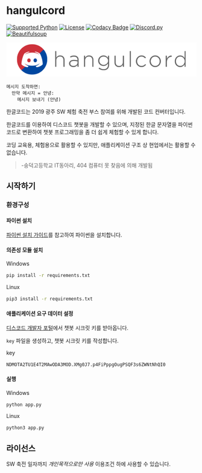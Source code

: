 hangulcord
====
[![Supported Python](https://img.shields.io/badge/python-3.5%20%7C%203.6%20%7C%203.7-blue.svg)](#)
[![License](https://img.shields.io/badge/license-limited-red.svg)](#라이선스)
[![Codacy Badge](https://api.codacy.com/project/badge/Grade/c814f3b50d4548eebcd52d6062d39d1a)](https://www.codacy.com/app/kpjhg0124/hangulcord?utm_source=github.com&amp;utm_medium=referral&amp;utm_content=404-sdok/hangulcord&amp;utm_campaign=Badge_Grade)
[![Discord.py](https://img.shields.io/badge/discord.py-1.0.1-lightgrey.svg)](https://github.com/Rapptz/discord.py)
[![Beautifulsoup](https://img.shields.io/badge/beautifulsoup4-4.7.1-lightgrey.svg)](#)

![Hangulcord Logo](./logo.png)

```
메시지 도착하면:
  만약 메시지 = 안녕:
    메시지 보내기 (안녕)
```

한글코드는 2019 광주 SW 체험 축전 부스 참여를 위해 개발된 코드 컨버터입니다.

한글코드를 이용하여 디스코드 챗봇을 개발할 수 있으며, 지정된 한글 문자열을 파이썬 코드로 변환하여 챗봇 프로그래밍을 좀 더 쉽게 체험할 수 있게 합니다.

코딩 교육용, 체험용으로 활용할 수 있지만, 애플리케이션 구조 상 현업에서는 활용할 수 없습니다.

> -숭덕고등학교 IT동아리, 404 컴퓨터 못 찾음에 의해 개발됨

시작하기
----

### 환경구성
#### 파이썬 설치
[파이썬 설치 가이드](https://github.com/Make-openNAMU/openNAMU-Guide/blob/master/articles/ko-kr/install-python.md)를 참고하여 파이썬을 설치합니다.

#### 의존성 모듈 설치
Windows

```bash
pip install -r requirements.txt
```

Linux

```bash
pip3 install -r requirements.txt
```

#### 애플리케이션 요구 데이터 설정
[디스코드 개발자 포털](https://discordapp.com/developers/applications/)에서 챗봇 시크릿 키를 받아옵니다.

`key` 파일을 생성하고, 챗봇 시크릿 키를 작성합니다.

key
```
NDMOTA2TU1E4T2MAwODA3MOD.XMg0J7.p4FiPppgOugPSQF3s6ZWNtNhQI0
```

#### 실행
Windows

```bash
python app.py
```

Linux
```bash
python3 app.py
```

라이선스
----
SW 축전 일자까지 _개인목적으로만 사용_ 이용조건 하에 사용할 수 있습니다.
